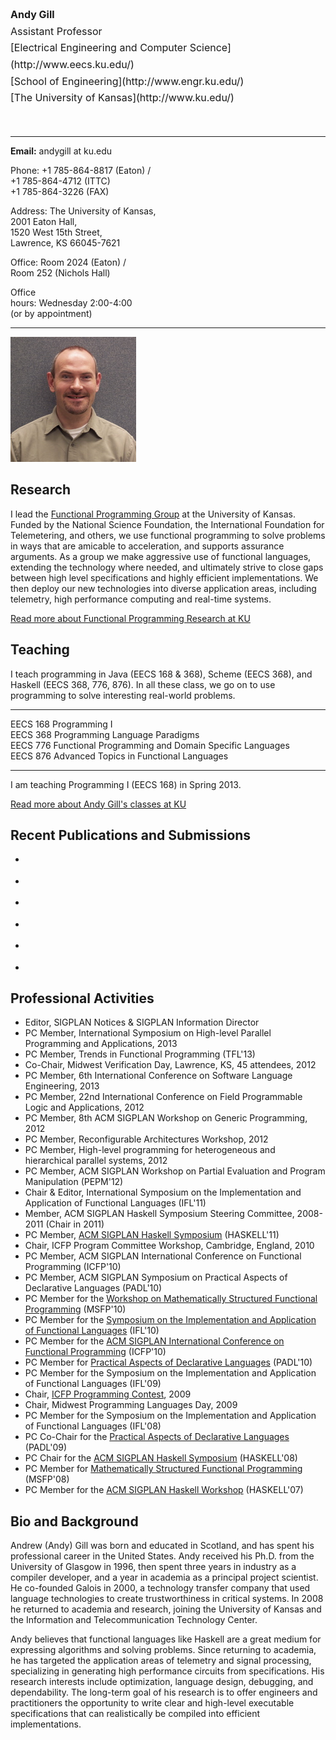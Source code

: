 <div class="row"><div class="span8 offset1">        

<div class="row"><div class="span4">        

<div style="font-size: 12pt; line-height: 20pt; text-align: left">
<strong>Andy Gill</strong><br>
Assistant Professor<br>
[Electrical Engineering and Computer Science](http://www.eecs.ku.edu/)<br>
[School of Engineering](http://www.engr.ku.edu/)<br>
[The University of Kansas](http://www.ku.edu/)</div>

<BR/>
<BR/>

--------------- -----------------------------
<b>Email:</b>    andygill at ku.edu

Phone:          +1 785-864-8817 (Eaton) / <BR>
                +1 785-864-4712 (ITTC) <BR>
                +1 785-864-3226 (FAX)

Address:        The University of Kansas, <BR>
                2001 Eaton Hall, <BR>
                1520 West 15th Street, <BR>
                Lawrence, KS 66045-7621

Office:         Room 2024 (Eaton) / <BR>
                Room 252 (Nichols Hall)

Office<BR>hours:   Wednesday 2:00-4:00 <BR>
                 (or by appointment)
--------------- -----------------------------

</div><div class="span2 offset2">

<img src="/files/andygill/me.jpg" class="img-rounded"/>

</div></div>
 
Research
--------

I lead the [Functional Programming Group](/index) at the University of Kansas.
Funded by the National Science Foundation, 
the International Foundation for Telemetering, and others,
we use functional programming to solve problems in ways that are
amicable to acceleration, and supports
assurance arguments. As a group we make aggressive use of functional languages,
extending the technology where needed, and ultimately strive to close
gaps between high level specifications and highly efficient
implementations. We then deploy our new technologies into diverse
application areas, including telemetry, high performance computing and
real-time systems.

<a class="label" href="/Research">Read more about Functional Programming Research at KU</a>

Teaching
--------

I teach programming in Java (EECS 168 &amp; 368), 
Scheme (EECS 368), and Haskell (EECS 368, 776, 876). 
In all these class, we go on to use programming
to solve interesting real-world problems.

--------  --------------                                          
EECS 168  Programming I                                          
EECS 368  Programming Language Paradigms                         
EECS 776  Functional Programming and Domain Specific Languages   
EECS 876  Advanced Topics in Functional Languages                
--------  --------------                                          

I am teaching Programming I (EECS 168) in Spring 2013.

<a class="label" href="/users/andygill/teaching">Read more about Andy Gill's classes at KU</a>


Recent Publications and Submissions
-----------------------------------

 * <div class="cite Gill:13:TypesKansasLava-Submitted"/>
 * <div class="cite Sculthorpe:12:HERMITinTree-Submitted"/>
 * <div class="cite Farmer:12:HERMITinMachine"/>
 * <div class="cite Farmer-12-WebDSLs"/>
 * <div class="cite Frisby:12:AlmostHomomorphicFunctions"/>
 * <div class="cite Gill:12:PatchLogic"/>

Professional Activities
-----------------------

-   Editor, 
        SIGPLAN Notices & SIGPLAN Information Director
-   PC Member, 
        International Symposium on High-level Parallel Programming and Applications,
        2013
-   PC Member, 
        Trends in Functional Programming
        (TFL'13)
-   Co-Chair, 
        Midwest Verification Day, Lawrence, KS, 45 attendees,
        2012
-   PC Member, 
        6th International Conference on Software Language Engineering,
        2013
-   PC Member, 
        22nd International Conference on Field Programmable Logic and Applications,
        2012	
-   PC Member, 
        8th ACM SIGPLAN Workshop on Generic Programming,
        2012
-   PC Member, 
        Reconfigurable Architectures Workshop,
        2012
-   PC Member, 
        High-level programming for heterogeneous and hierarchical parallel systems,
        2012
-   PC Member, 
        ACM SIGPLAN Workshop on Partial Evaluation and Program Manipulation
        (PEPM'12)
-   Chair & Editor, 
        International Symposium on the Implementation and Application of Functional Languages
        (IFL'11)
-   Member,
        ACM SIGPLAN Haskell Symposium Steering Committee, 
        2008-2011 (Chair in 2011)
-   PC Member, 
        [ACM SIGPLAN Haskell Symposium](http://www.haskell.org/haskell-symposium/2011/)
        (HASKELL'11)
-   Chair, 
        ICFP Program Committee Workshop, Cambridge, England,
        2010
-   PC Member,
        ACM SIGPLAN International Conference on Functional Programming
        (ICFP'10)
-   PC Member, 
        ACM SIGPLAN Symposium on Practical Aspects of Declarative Languages	
        (PADL'10)
-   PC Member for the 
        [Workshop on Mathematically Structured Functional Programming](http://cs.ioc.ee/msfp/msfp2010/)
        (MSFP'10)
-   PC Member for the 
        [Symposium on the Implementation and Application of Functional Languages](http://www.cs.uu.nl/wiki/bin/view/IFL2010/WebHome) 
        (IFL'10)
-   PC Member for the 
        [ACM SIGPLAN International Conference on Functional Programming](http://www.icfpconference.org/) 
        (ICFP'10)
-   PC Member for 
        [Practical Aspects of Declarative Languages](http://clip.dia.fi.upm.es/Conferences/PADL-2010/)
        (PADL'10)
-   PC Member for the 
        Symposium on the Implementation and Application of Functional Languages
        (IFL'09)
-  Chair,
        [ICFP Programming Contest](http://www.icfpcontest.org/),
        2009
-   Chair, 
        Midwest Programming Languages Day, 
        2009
-   PC Member for the 
        Symposium on the Implementation and Application of Functional Languages
        (IFL'08)
-   PC Co-Chair for the
        [Practical Aspects of Declarative Languages](http://cs.utdallas.edu/padl09/)
        (PADL'09)
-   PC Chair for the 
        [ACM SIGPLAN Haskell Symposium](http://www.haskell.org/haskell-symposium/2008/)
        (HASKELL'08)
-   PC Member for 
        [Mathematically Structured Functional Programming](http://msfp.org.uk/)
        (MSFP'08)
-   PC Member for the 
        [ACM SIGPLAN Haskell  Workshop](http://www.haskell.org/haskell-workshop/2007/)
        (HASKELL'07)

Bio and Background
------------------

Andrew (Andy) Gill was born and educated in Scotland, and has spent his
professional career in the United States. Andy received his Ph.D. from
the University of Glasgow in 1996, then spent three years in industry as
a compiler developer, and a year in academia as a principal project
scientist. He co-founded Galois in 2000, a technology transfer company
that used language technologies to create trustworthiness in critical
systems. In 2008 he returned to academia and research, joining the
University of Kansas and the Information and Telecommunication
Technology Center.

Andy believes that functional languages like Haskell are a great medium
for expressing algorithms and solving problems.
Since returning to academia, he has targeted the application areas of
telemetry and signal processing, specializing in generating high performance
circuits from specifications. His research interests include optimization,
language design, debugging, and dependability. The long-term goal of his
research is to offer engineers and practitioners the opportunity to write
clear and high-level executable specifications that can realistically be
compiled into efficient implementations.


</div></div>
